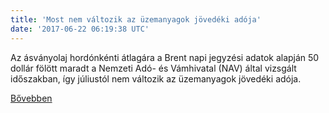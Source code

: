 ```yaml
---
title: 'Most nem változik az üzemanyagok jövedéki adója'
date: '2017-06-22 06:19:38 UTC'
---
```


Az ásványolaj hordónkénti átlagára a Brent napi jegyzési adatok alapján 50 dollár fölött maradt a Nemzeti Adó- és Vámhivatal (NAV) által vizsgált időszakban, így júliustól nem változik az üzemanyagok jövedéki adója.


[Bővebben](http://ift.tt/2sY5Kkj)
